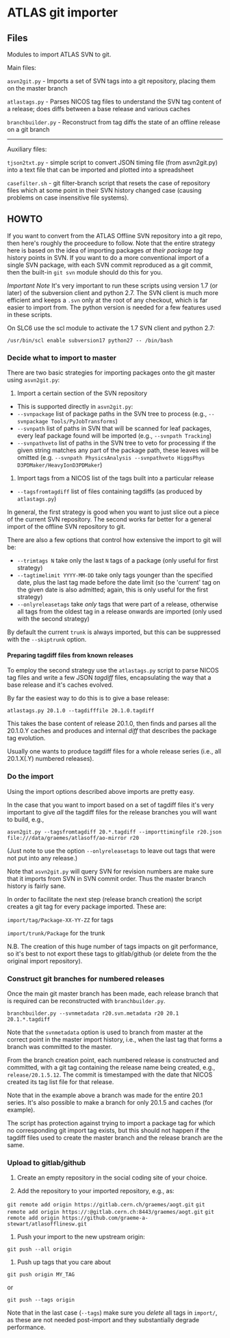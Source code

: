 ATLAS git importer
==================

Files
-----

Modules to import ATLAS SVN to git.

Main files:

`asvn2git.py` - Imports a set of SVN tags into a git repository, placing them on the 
master branch

`atlastags.py` - Parses NICOS tag files to understand the SVN tag content
of a release; does diffs between a base release and various caches

`branchbuilder.py` - Reconstruct from tag diffs the state of an offline release
on a git branch

---

Auxiliary files:

`tjson2txt.py` - simple script to convert JSON timing file (from asvn2git.py) into
a text file that can be imported and plotted into a spreadsheet

`casefilter.sh` - git filter-branch script that resets the case of repository files
which at some point in their SVN history changed case (causing problems on
case insensitive file systems).


HOWTO
-----

If you want to convert from the ATLAS Offline SVN repository into a git repo, then
here's roughly the proceedure to follow. Note that the entire strategy here is based 
on the idea of importing packages _at their package tag_ history points in SVN. If
you want to do a more conventional import of a single SVN package, with each SVN
commit reproduced as a git commit, then the built-in `git svn` module should do this
for you.

*Important Note* It's very important to run these scripts using version 1.7
(or later) of the subversion client and python 2.7. The SVN client is much more efficient and
keeps a `.svn` only at the root of any checkout, which is far easier to import 
from. The python version is needed for a few features used in these scripts.

On SLC6 use the scl module to activate the 1.7 SVN client and python 2.7:

`/usr/bin/scl enable subversion17 python27 -- /bin/bash`

### Decide what to import to master

There are two basic strategies for importing packages onto the git master using `asvn2git.py`:

1. Import a certain section of the SVN repository
  * This is supported directly in `asvn2git.py`:
  * `--svnpackage` list of package paths in the SVN tree to process (e.g., `--svnpackage Tools/PyJobTransforms`)
  * `--svnpath` list of paths in SVN that will be scanned for leaf packages, 
  every leaf package found will be imported (e.g., `--svnpath Tracking`)
  * `--svnpathveto` list of paths in the SVN tree to veto for processing if the given string
  matches any part of the package path, these leaves will be omitted 
  (e.g. `--svnpath PhysicsAnalysis --svnpathveto HiggsPhys D3PDMaker/HeavyIonD3PDMaker`)

1. Import tags from a NICOS list of the tags built into a particular release
  * `--tagsfromtagdiff` list of files containing tagdiffs (as produced by `atlastags.py`)
  
In general, the first strategy is good when you want to just slice out a piece of the 
current SVN repository. The second works far better for a general import of the offline
SVN repository to git.

There are also a few options that control how extensive the import to git will be:

* `--trimtags N` take only the last `N` tags of a package (only useful for first strategy)
* `--tagtimelimit YYYY-MM-DD` take only tags younger than the specified date, plus the last tag made 
  before the date limit (so the 'current' tag on the given date is also admitted; again, this 
  is only useful for the first strategy)
* `--onlyreleasetags` take _only_ tags that were part of a release, otherwise all tags
  from the oldest tag in a release onwards are imported (only used with the second
  strategy)
  
By default the current `trunk` is always imported, but this can be suppressed with 
the `--skiptrunk` option.

#### Preparing tagdiff files from known releases

To employ the second strategy use the `atlastags.py` script to parse NICOS tag files and
write a few JSON _tagdiff_ files, encapsulating the way that a base release and it's caches
evolved.

By far the easiest way to do this is to give a base release:

`atlastags.py 20.1.0 --tagdifffile 20.1.0.tagdiff`

This takes the base content of release 20.1.0, then finds and parses all the 20.1.0.Y caches
and produces and internal _diff_ that describes the package tag evolution.

Usually one wants to produce tagdiff files for a whole release series (i.e., all 20.1.X(.Y)
numbered releases).

### Do the import

Using the import options described above imports are pretty easy.

In the case that you want to import based on a set of tagdiff files it's very important
to give *all* the tagdiff files for the release branches you will want to build, e.g.,

`asvn2git.py --tagsfromtagdiff 20.*.tagdiff --importtimingfile r20.json file:///data/graemes/atlasoff/ao-mirror r20`

(Just note to use the option `--onlyreleasetags` to leave out tags that were not put 
into any release.)

Note that `asvn2git.py` will query SVN for revision numbers are make sure that it 
imports from SVN in SVN commit order. Thus the master branch history is fairly sane.

In order to facilitate the next step (release branch creation) the script creates a git
tag for every package imported. These are:

`import/tag/Package-XX-YY-ZZ` for tags

`import/trunk/Package` for the trunk

N.B. The creation of this huge number of tags impacts on git performance, so it's best
to not export these tags to gitlab/github (or delete from the the original import
repository).

### Construct git branches for numbered releases

Once the main git master branch has been made, each release branch that is required 
can be reconstructed with `branchbuilder.py`.

`branchbuilder.py --svnmetadata r20.svn.metadata r20 20.1 20.1.*.tagdiff`

Note that the `svnmetadata` option is used to branch from master at the correct 
point in the master import history, i.e., when the last tag that forms a branch
was committed to the master.

From the branch creation point, each numbered release is constructed and committed,
with a git tag containing the release name being created, e.g., `release/20.1.5.12`. 
The commit is timestamped with the date that NICOS created its tag list file for
that release.  

Note that in the example above a branch was made for the entire 20.1 series. It's
also possible to make a branch for only 20.1.5 and caches (for example).

The script has protection against trying to import a package tag for which no
corresponding git import tag exists, but this should not happen if the tagdiff
files used to create the master branch and the release branch are the same.

### Upload to gitlab/github

1. Create an empty repository in the social coding site of your choice.

1. Add the repository to your imported repository, e.g., as:

```git remote add origin https://gitlab.cern.ch/graemes/aogt.git```
```git remote add origin https://:@gitlab.cern.ch:8443/graemes/aogt.git```
```git remote add origin https://github.com/graeme-a-stewart/atlasofflinesw.git```

1. Push your import to the new upstream origin:

```git push --all origin```

1. Push up tags that you care about

```git push origin MY_TAG```

or 

```git push --tags origin```

Note that in the last case (`--tags`) make sure you _delete_ all tags in `import/`, 
as these are not needed post-import and they substantially degrade performance.


